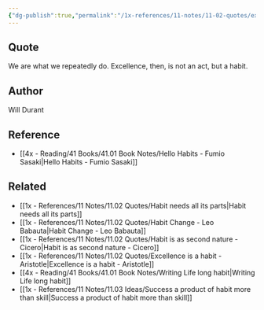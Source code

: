 ```yaml
---
{"dg-publish":true,"permalink":"/1x-references/11-notes/11-02-quotes/excellence-is-not-an-act-but-a-habit-will-durant/","title":"structure note","dgShowBacklinks":false}
---
```



## Quote
We are what we repeatedly do. Excellence, then, is not an act, but a habit.

## Author
Will Durant

## Reference
- [[4x - Reading/41 Books/41.01 Book Notes/Hello Habits - Fumio Sasaki\|Hello Habits - Fumio Sasaki]]

## Related
- [[1x - References/11 Notes/11.02 Quotes/Habit needs all its parts\|Habit needs all its parts]]
- [[1x - References/11 Notes/11.02 Quotes/Habit Change - Leo Babauta\|Habit Change - Leo Babauta]]
- [[1x - References/11 Notes/11.02 Quotes/Habit is as second nature - Cicero\|Habit is as second nature - Cicero]]
- [[1x - References/11 Notes/11.02 Quotes/Excellence is a habit - Aristotle\|Excellence is a habit - Aristotle]]
- [[4x - Reading/41 Books/41.01 Book Notes/Writing Life long habit\|Writing Life long habit]]
- [[1x - References/11 Notes/11.03 Ideas/Success a product of habit more than skill\|Success a product of habit more than skill]]